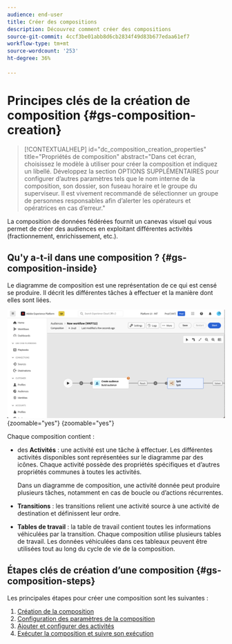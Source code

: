 ```yaml
---
audience: end-user
title: Créer des compositions
description: Découvrez comment créer des compositions
source-git-commit: 4ccf3be01abb8d6cb2834f49d83b677edaa61ef7
workflow-type: tm+mt
source-wordcount: '253'
ht-degree: 36%

---
```



# Principes clés de la création de composition {#gs-composition-creation}

>[!CONTEXTUALHELP]
>id="dc_composition_creation_properties"
>title="Propriétés de composition"
>abstract="Dans cet écran, choisissez le modèle à utiliser pour créer la composition et indiquez un libellé. Développez la section OPTIONS SUPPLÉMENTAIRES pour configurer d’autres paramètres tels que le nom interne de la composition, son dossier, son fuseau horaire et le groupe du superviseur. Il est vivement recommandé de sélectionner un groupe de personnes responsables afin d’alerter les opérateurs et opératrices en cas d’erreur."

La composition de données fédérées fournit un canevas visuel qui vous permet de créer des audiences en exploitant différentes activités (fractionnement, enrichissement, etc.).

## Qu&#39;y a-t-il dans une composition ? {#gs-composition-inside}

Le diagramme de composition est une représentation de ce qui est censé se produire. Il décrit les différentes tâches à effectuer et la manière dont elles sont liées.

![](assets/composition-example.png){zoomable="yes"} {zoomable="yes"}

Chaque composition contient :

* des **Activités** : une activité est une tâche à effectuer. Les différentes activités disponibles sont représentées sur le diagramme par des icônes. Chaque activité possède des propriétés spécifiques et d’autres propriétés communes à toutes les activités.

  Dans un diagramme de composition, une activité donnée peut produire plusieurs tâches, notamment en cas de boucle ou d’actions récurrentes.

* **Transitions** : les transitions relient une activité source à une activité de destination et définissent leur ordre.

* **Tables de travail** : la table de travail contient toutes les informations véhiculées par la transition. Chaque composition utilise plusieurs tables de travail. Les données véhiculées dans ces tableaux peuvent être utilisées tout au long du cycle de vie de la composition.

## Étapes clés de création d’une composition {#gs-composition-steps}

Les principales étapes pour créer une composition sont les suivantes :

1. [Création de la composition](#create)
1. [Configuration des paramètres de la composition](#starting-audience)
1. [Ajouter et configurer des activités](#action-activities)
1. [Exécuter la composition et suivre son exécution](#save)
